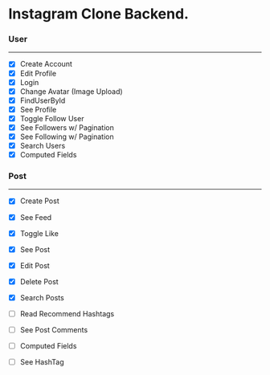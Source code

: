 # Instagram Clone Backend.

### User
___
- [X] Create Account
- [X] Edit Profile
- [X] Login
- [X] Change Avatar (Image Upload)
- [X] FindUserById
- [X] See Profile
- [X] Toggle Follow User
- [X] See Followers w/ Pagination
- [X] See Following w/ Pagination
- [X] Search Users
- [X] Computed Fields

### Post
___
- [X] Create Post
- [X] See Feed
- [X] Toggle Like
- [X] See Post
- [X] Edit Post
- [X] Delete Post
- [X] Search Posts
- [ ] Read Recommend Hashtags
- [ ] See Post Comments
- [ ] Computed Fields
- [ ] See HashTag

